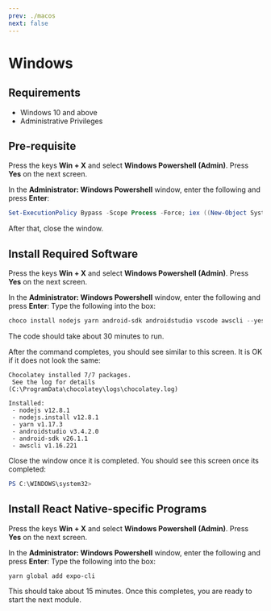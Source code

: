 ```yaml
---
prev: ./macos
next: false
---
```


# Windows

## Requirements

-   Windows 10 and above
-   Administrative Privileges

## Pre-requisite

Press the keys **Win + X** and select **Windows Powershell (Admin)**. Press **Yes** on the next screen.

In the **Administrator: Windows Powershell** window, enter the following and press **Enter**:

```powershell
Set-ExecutionPolicy Bypass -Scope Process -Force; iex ((New-Object System.Net.WebClient).DownloadString('https://chocolatey.org/install.ps1'))
```

After that, close the window.

## Install Required Software

Press the keys **Win + X** and select **Windows Powershell (Admin)**. Press **Yes** on the next screen.

In the **Administrator: Windows Powershell** window, enter the following and press **Enter**:
Type the following into the box:

```powershell
choco install nodejs yarn android-sdk androidstudio vscode awscli --yes
```

The code should take about 30 minutes to run.

After the command completes, you should see similar to this screen. It is OK if it does not look the same:

```
Chocolatey installed 7/7 packages.
 See the log for details (C:\ProgramData\chocolatey\logs\chocolatey.log)

Installed:
 - nodejs v12.8.1
 - nodejs.install v12.8.1
 - yarn v1.17.3
 - androidstudio v3.4.2.0
 - android-sdk v26.1.1
 - awscli v1.16.221
```

Close the window once it is completed. You should see this screen once its completed:

```powershell
PS C:\WINDOWS\system32>
```

## Install React Native-specific Programs

Press the keys **Win + X** and select **Windows Powershell (Admin)**. Press **Yes** on the next screen.

In the **Administrator: Windows Powershell** window, enter the following and press **Enter**:
Type the following into the box:

```powershell
yarn global add expo-cli
```

This should take about 15 minutes. Once this completes, you are ready to start the next module.
